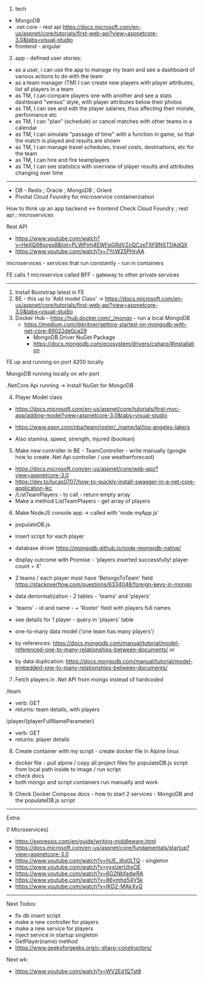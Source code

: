 1. tech

- MongoDB
- .net core - rest api https://docs.microsoft.com/en-us/aspnet/core/tutorials/first-web-api?view=aspnetcore-3.0&tabs=visual-studio
- frontend - angular

2. app - defined user stories:

- as a user, i can use the app to manage my team and see a dashboard of various actions to do with the team
- as a team manager (TM) I can create new players with player attributes, list all players in a team
- as TM, I can compare players one with another and see a stats dashboard "versus" style, with player attributes below their photos
- as TM, I can see and edit the player salaries, thus affecting their morale, performance etc
- as TM, I can "plan" (schedule) or cancel matches with other teams in a calendar
- as TM, I can simulate "passage of time" with a function in game, so that the match is played and results are shown
- as TM, I can manage travel schedules, travel costs, destinations, etc for the team
- as TM, I can hire and fire teamplayers
- as TM, I can see statistics with overview of player results and attributes changing over time

---

- DB - Redis ; Oracle ; MongoDB ; Orient
- Pivotal Cloud Foundry for microservice containerziation

How to think up an app backend <-> frontend
Check Cloud Foundry ; rest api ; microservices

Rest API

- https://www.youtube.com/watch?v=HeXQ98sogs8&list=PLWPirh4EWFpGRdVZcQCzeTXFBNSTDAdQX
- https://www.youtube.com/watch?v=7YcW25PHnAA

microservices - services that run constantly - run in containers

FE calls 1 microservice called BFF - gateway to other private services

---

1. Install Bootstrap latest in FE
2. BE - this up to 'Add model Class' -> https://docs.microsoft.com/en-us/aspnet/core/tutorials/first-web-api?view=aspnetcore-3.0&tabs=visual-studio
3. Docker Hub - https://hub.docker.com/_/mongo - run a local MongoDB
   - https://medium.com/@kritner/getting-started-on-mongodb-with-net-core-89022de0ca29
     - MongoDB.Driver NuGet Package
     - https://docs.mongodb.com/ecosystem/drivers/csharp/#installation

FE up and running on port 4200 locally

MongoDB running locally on wtv port

.NetCore Api running -> install NuGet for MongoDB

4. Player Model class

- https://docs.microsoft.com/en-us/aspnet/core/tutorials/first-mvc-app/adding-model?view=aspnetcore-3.0&tabs=visual-studio

- https://www.espn.com/nba/team/roster/_/name/lal/los-angeles-lakers

- Also stamina, speed, strength, injured (boolean)

5. Make new controller in BE - TeamController - write manually (google how to create .Net Api controller / use weatherforecast)

- https://docs.microsoft.com/en-us/aspnet/core/web-api/?view=aspnetcore-3.0
- https://dev.to/lucas0707/how-to-quickly-install-swagger-in-a-net-core-application-jkc
- /ListTeamPlayers - to call - return empty array
- Make a method ListTeamPlayers - get array of players

6. Make NodeJS console app -> called with 'node myApp.js'

- populateDB.js
- insert script for each player
- database driver https://mongodb.github.io/node-mongodb-native/
- display outcome with Promise - 'players inserted successfully! player count = X'

- 2 teams / each player must have 'BelongsToTeam' field https://stackoverflow.com/questions/6334048/foreign-keys-in-mongo
- data denormalization - 2 tables - 'teams' and 'players'
- 'teams' - id and name - + 'Roster' field with players full names
- see details for 1 player - query in 'players' table
- one-to-many data model ('one team has many players')
- by references: https://docs.mongodb.com/manual/tutorial/model-referenced-one-to-many-relationships-between-documents/ or
- by data duplication: https://docs.mongodb.com/manual/tutorial/model-embedded-one-to-many-relationships-between-documents/

7. Fetch players in .Net API from mongo instead of hardcoded

/team

- verb: GET
- returns: team details, with players

/player/{playerFullNameParameter}

- verb: GET
- returns: player details

8. Create container with my script - create docker file in Alpine linux

- docker file - pull alpine / copy all project files for populateDB.js script from local path inside to image / run script
- check docs
- both mongo and script containers run manually and work

9. Check Docker Compose docs - how to start 2 services - MongoDB and the populateDB.js script

---

Extra:

(! Microservices)

- https://expressjs.com/en/guide/writing-middleware.html
- https://docs.microsoft.com/en-us/aspnet/core/fundamentals/startup?view=aspnetcore-3.0
- https://www.youtube.com/watch?v=hUE_j6q0LTQ - singleton
- https://www.youtube.com/watch?v=yysUerUhxOE
- https://www.youtube.com/watch?v=6G2NbfadwRA
- https://www.youtube.com/watch?v=86ymhq54V5k
- https://www.youtube.com/watch?v=IKD2-MAkXyQ

---

Next Todos:

- fix db insert script
- make a new controller for players
- make a new service for players
- inject service in startup singleton
- GetPlayer(name) method
- https://www.geeksforgeeks.org/c-sharp-constructors/

Next wk:

- https://www.youtube.com/watch?v=WV2Ed1QTst8
